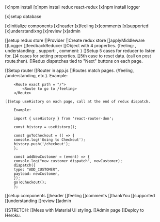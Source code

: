 [x]npm install
    [x]npm install redux react-redux
    [x]npm install logger

[x]setup database

[x]initialize components
    [x]header
    [x]feeling
    [x]comments
    [x]supported
    [x]understandixng
    [x]review
    [x]admin

[]setup redux store
    []Provider
    []Create redux store
    []applyMiddleware
    []Logger
    []feedbackReducer
        []Object with 4 properties. {feeling: , understanding: , support: , comment: }
        []Setup 5 cases for reducer to listen for.
            []4 cases for setting properties.
            []5th case to reset data. (call on post route.then).
    []Redux dispatches tied to "Next" buttons on each page.

[]Setup router
    []Router in app.js
    []Routes match pages. (/feeling, /understanding, etc.).
        Example:

        <Route exact path = "/">
            <Route to go to /feeling>
        </Route>

    []Setup useHistory on each page, call at the end of redux dispatch.
    
        Example: 

        import { useHistory } from 'react-router-dom';

        const history = useHistory();

        const goToCheckout = () => {
        console.log('Going to Checkout');
        history.push('/checkout');
        };

        const addNewCustomer = (event) => {
        console.log("new customer dispatch", newCustomer);
        dispatch({
        type: "ADD_CUSTOMER",
        payload: newCustomer,
        });
        goToCheckout();
        };    

[]setup components
    []header
    []feeling
    []comments
    []thankYou
    []supported
    []understanding
    []review
    []admin

[]STRETCH:
    []Mess with Material UI styling.
    []Admin page
    []Deploy to Heroku.

